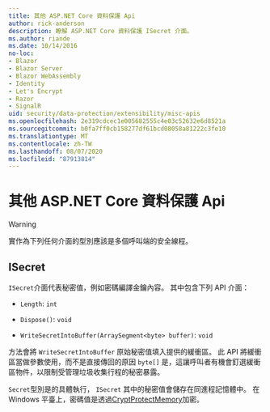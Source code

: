 ```yaml
---
title: 其他 ASP.NET Core 資料保護 Api
author: rick-anderson
description: 瞭解 ASP.NET Core 資料保護 ISecret 介面。
ms.author: riande
ms.date: 10/14/2016
no-loc:
- Blazor
- Blazor Server
- Blazor WebAssembly
- Identity
- Let's Encrypt
- Razor
- SignalR
uid: security/data-protection/extensibility/misc-apis
ms.openlocfilehash: 2e319cdcec1e005682555c4e03c52632e6d8521a
ms.sourcegitcommit: b0fa7ff0cb158277df61bcd08058a81222c3fe10
ms.translationtype: MT
ms.contentlocale: zh-TW
ms.lasthandoff: 08/07/2020
ms.locfileid: "87913814"
---
```

# <a name="miscellaneous-aspnet-core-data-protection-apis"></a>其他 ASP.NET Core 資料保護 Api

<a name="data-protection-extensibility-mics-apis"></a>

>[!WARNING]
> 實作為下列任何介面的型別應該是多個呼叫端的安全線程。

## <a name="isecret"></a>ISecret

`ISecret`介面代表秘密值，例如密碼編譯金鑰內容。 其中包含下列 API 介面：

* `Length`: `int`

* `Dispose()`: `void`

* `WriteSecretIntoBuffer(ArraySegment<byte> buffer)`: `void`

方法會將 `WriteSecretIntoBuffer` 原始秘密值填入提供的緩衝區。 此 API 將緩衝區當做參數使用，而不是直接傳回的原因 `byte[]` 是，這讓呼叫者有機會釘選緩衝區物件，以限制受管理垃圾收集行程的秘密暴露。

`Secret`型別是的具體執行， `ISecret` 其中的秘密值會儲存在同進程記憶體中。 在 Windows 平臺上，密碼值是透過[CryptProtectMemory](/windows/win32/api/dpapi/nf-dpapi-cryptprotectmemory)加密。
